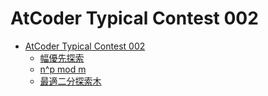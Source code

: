 AtCoder Typical Contest 002
===========================

- [AtCoder Typical Contest 002](http://atc002.contest.atcoder.jp/)
    - [幅優先探索](http://atc002.contest.atcoder.jp/tasks/abc007_3)
    - [n^p mod m](http://atc002.contest.atcoder.jp/tasks/atc002_b)
    - [最適二分探索木](http://atc002.contest.atcoder.jp/tasks/atc002_c)
